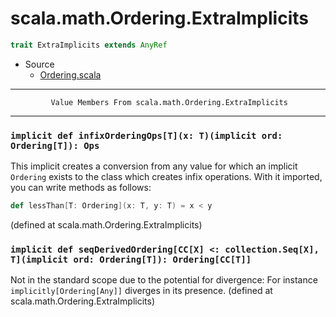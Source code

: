 
#                      scala.math.Ordering.ExtraImplicits                      #

```scala
trait ExtraImplicits extends AnyRef
```

* Source
  * [Ordering.scala](https://github.com/scala/scala/tree/6d09a1ba5f/src/library/scala/math/Ordering.scala#L1)


--------------------------------------------------------------------------------
             Value Members From scala.math.Ordering.ExtraImplicits
--------------------------------------------------------------------------------


### `implicit def infixOrderingOps[T](x: T)(implicit ord: Ordering[T]): Ops` ###

This implicit creates a conversion from any value for which an implicit
 `Ordering` exists to the class which creates infix operations. With it
imported, you can write methods as follows:

```scala
def lessThan[T: Ordering](x: T, y: T) = x < y
```

(defined at scala.math.Ordering.ExtraImplicits)


### `implicit def seqDerivedOrdering[CC[X] <: collection.Seq[X], T](implicit ord: Ordering[T]): Ordering[CC[T]]` ###

Not in the standard scope due to the potential for divergence: For instance
 `implicitly[Ordering[Any]]` diverges in its presence.
(defined at scala.math.Ordering.ExtraImplicits)
